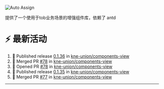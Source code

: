 ![Auto Assign](https://github.com/kne-union/components-core/actions/workflows/publish.yml/badge.svg)

提供了一个使用于tob业务场景的增强组件库，依赖了 antd


<!--START_SECTION:document-->
<!--END_SECTION:document-->

# ⚡ 最新活动

<!--START_SECTION:activity-->
1. 🚀 Published release [0.1.36](https://github.com/kne-union/components-view/releases/tag/0.1.36) in [kne-union/components-view](https://github.com/kne-union/components-view)
2. 🎉 Merged PR [#78](https://github.com/kne-union/components-view/pull/78) in [kne-union/components-view](https://github.com/kne-union/components-view)
3. 💪 Opened PR [#78](https://github.com/kne-union/components-view/pull/78) in [kne-union/components-view](https://github.com/kne-union/components-view)
4. 🚀 Published release [0.1.35](https://github.com/kne-union/components-view/releases/tag/0.1.35) in [kne-union/components-view](https://github.com/kne-union/components-view)
5. 🎉 Merged PR [#77](https://github.com/kne-union/components-view/pull/77) in [kne-union/components-view](https://github.com/kne-union/components-view)
<!--END_SECTION:activity-->

---
